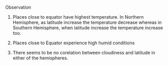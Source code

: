 Observation 

1. Places close to equator have highest temperature. In Northern Hemisphere, as latitude increase the temperature decrease whereas in Southern Hemisphere, when latitude increase the temperature increase too.

2. Places close to Equator experience high humid conditions

3. There seems to be no corelation between cloudiness and latitude in either of the hemispheres.